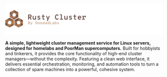 ![](https://github.com/NotReeceHarris/NotReeceHarris/blob/main/cdn/rusty-cluster-v5.png?raw=true)

**A simple, lightweight cluster management service for Linux servers, designed for homelabs and PoorMan supercomputers.** Built for hobbyists and tinkerers, it provides the core functionality of high-end cluster managers—without the complexity. Featuring a clean web interface, it delivers essential orchestration, monitoring, and automation tools to turn a collection of spare machines into a powerful, cohesive system.
